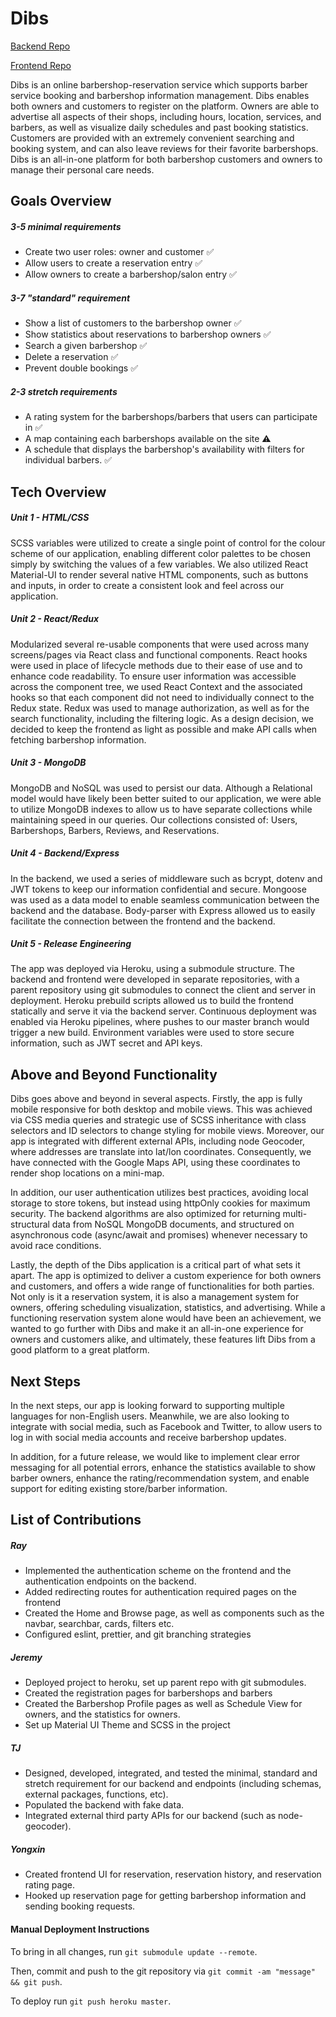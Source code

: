 # Dibs

[Backend Repo](https://github.com/DawtDawt/dibs-backend)

[Frontend Repo](https://github.com/yehmond/dibs-frontend)

Dibs is an online barbershop-reservation service which supports barber service booking and barbershop information management.
Dibs enables both owners and customers to register on the platform. Owners are able to advertise all aspects of their shops,
including hours, location, services, and barbers, as well as
visualize daily schedules and past booking statistics. Customers are provided with an extremely convenient searching
and booking system, and can also leave reviews for their 
favorite barbershops. Dibs is an all-in-one platform for both barbershop customers and owners to manage their personal care needs.


## Goals Overview

##### 3-5 minimal requirements

-   Create two user roles: owner and customer  ✅
-   Allow users to create a reservation entry  ✅
-   Allow owners to create a barbershop/salon entry  ✅

##### 3-7 "standard" requirement

-   Show a list of customers to the barbershop owner  ✅
-   Show statistics about reservations to barbershop owners  ✅
-   Search a given barbershop  ✅
-   Delete a reservation  ✅
-   Prevent double bookings  ✅

##### 2-3 stretch requirements

-   A rating system for the barbershops/barbers that users can participate in  ✅
-   A map containing each barbershops available on the site ⚠
 - A schedule that displays the barbershop's availability with filters for individual barbers.  ✅

## Tech Overview

##### Unit 1 - HTML/CSS
SCSS variables were utilized to create a single point of control for the colour scheme of our application, enabling
different color palettes to be chosen simply by switching the values of a few variables. We also utilized React Material-UI to
render several native HTML components, such as buttons and inputs, in order to create a consistent look and feel across our
application.
##### Unit 2 - React/Redux
Modularized several re-usable components that were used across many screens/pages via React class and functional components. 
React hooks were used in place of lifecycle methods due to their ease of use and to enhance code readability. To ensure user information
was accessible across the component tree, we used React Context and the associated hooks so that each component did not need
to individually connect to the Redux state. Redux was used to manage authorization, as well as for the search functionality, including 
the filtering logic. As a design decision, we decided to keep the frontend as light as possible and make API calls when fetching barbershop
information. 
##### Unit 3 - MongoDB
MongoDB and NoSQL was used to persist our data. Although a Relational model would have likely been better suited to our application,
we were able to utilize MongoDB indexes to allow us to have separate collections while maintaining speed in our queries. Our collections 
consisted of: Users, Barbershops, Barbers, Reviews, and Reservations. 
##### Unit 4 - Backend/Express
In the backend, we used a series of middleware such as bcrypt, dotenv and JWT tokens to keep our information confidential and secure. 
Mongoose was used as a data model to enable seamless communication between the backend and the database. Body-parser with Express
allowed us to easily facilitate the connection between the frontend and the backend.
##### Unit 5 - Release Engineering
The app was deployed via Heroku, using a submodule structure. The backend and frontend were developed in separate repositories, with 
a parent repository using git submodules to connect the client and server in deployment. Heroku prebuild scripts allowed us to build 
the frontend statically and serve it via the backend server. Continuous deployment was enabled via Heroku pipelines, where
pushes to our master branch would trigger a new build. Environment variables were used to store secure information, such as JWT secret and 
API keys.

## Above and Beyond Functionality
Dibs goes above and beyond in several aspects. Firstly, the app is fully mobile responsive for both desktop and 
mobile views. This was achieved via CSS media queries and strategic use of SCSS inheritance with 
class selectors and ID selectors to change styling for mobile views.
Moreover, our app is integrated with different external APIs, including node Geocoder, where addresses are 
translate into lat/lon coordinates. Consequently, we have connected with the Google Maps API, using these coordinates 
to render shop locations on a mini-map.

In addition, our user authentication utilizes best practices, avoiding local storage to store tokens, but
instead using httpOnly cookies for maximum security. 
The backend algorithms are also optimized for returning multi-structural data from NoSQL MongoDB documents, and 
structured on asynchronous code (async/await and promises) whenever necessary to avoid race conditions.


Lastly, the depth of the Dibs application is a critical part of what sets it apart. The app is optimized to deliver a 
custom experience for both owners and customers, and offers a wide range of functionalities for both parties. Not only is
it a reservation system, it is also a management system for owners, offering scheduling visualization, statistics, and 
advertising. While a functioning reservation system alone would have been an achievement, we wanted to go further with 
Dibs and make it an all-in-one experience for owners and customers alike, and ultimately, these features lift Dibs from a 
good platform to a great platform.

## Next Steps
In the next steps, our app is looking forward to supporting multiple languages for non-English users. 
Meanwhile, we are also looking to integrate with social media, 
such as Facebook and Twitter, to allow users to log in with social media accounts and receive barbershop updates.

In addition, for a future release, we would like to implement clear error messaging for all potential errors,
enhance the statistics available to show barber owners, enhance the rating/recommendation system, and enable support for 
editing existing store/barber information.

## List of Contributions

##### Ray
- Implemented the authentication scheme on the frontend and the authentication endpoints on the backend.
- Added redirecting routes for authentication required pages on the frontend
- Created the Home and Browse page, as well as components such as the navbar, searchbar, cards, filters etc. 
- Configured eslint, prettier, and git branching strategies



##### Jeremy 
- Deployed project to heroku, set up parent repo with git submodules.
- Created the registration pages for barbershops and barbers
- Created the Barbershop Profile pages as well as Schedule View for owners,
and the statistics for owners. 
- Set up Material UI Theme and SCSS in the project


##### TJ 
- Designed, developed, integrated, and tested the minimal, standard and stretch requirement for our backend and endpoints (including schemas, external packages, functions, etc).
- Populated the backend with fake data.
- Integrated external third party APIs for our backend (such as node-geocoder).
	

##### Yongxin
- Created frontend UI for reservation, reservation history, and reservation rating page. 
- Hooked up reservation page for getting barbershop information and sending booking requests.


#### Manual Deployment Instructions

To bring in all changes, run `git submodule update --remote`. 

Then, commit and push to the git repository via `git commit -am "message" && git push`.

To deploy run `git push heroku master`.